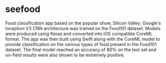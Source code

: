 # seefood
Food classification app based on the popular show, Silicon Valley. Google's Inception V3 CNN architecture was trained on the
Food101 dataset. Models were produced using Keras and converted into iOS compatible CoreML format. The app was then built using Swift
along with the CoreML model to provide classification on the various types of food present in the Food101 dataset. The final model
reached an accuracy of 80% on the test set and on-field results were also shown to be extremely positive.
